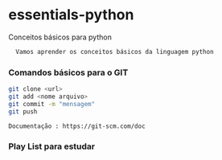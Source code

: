 # essentials-python
Conceitos básicos para python


```py
  Vamos aprender os conceitos básicos da linguagem python
```
### Comandos básicos para o GIT
```bash
git clone <url>
git add <nome arquivo>
git commit -m "mensagem"
git push

Documentação : https://git-scm.com/doc

```
### Play List para estudar

